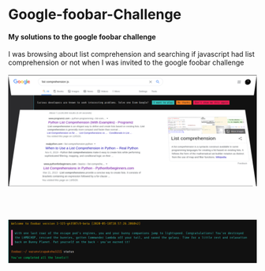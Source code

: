 # Google-foobar-Challenge
#### My solutions to the google foobar challenge

I was browsing about list comprehension and searching if javascript had list comprehension or not when I was invited to the google foobar challenge      <br /> <br />
![foobar_invite.png](foobar_invite.png)

<br /> <br /><br /> 
![completed.png](completed.png)
